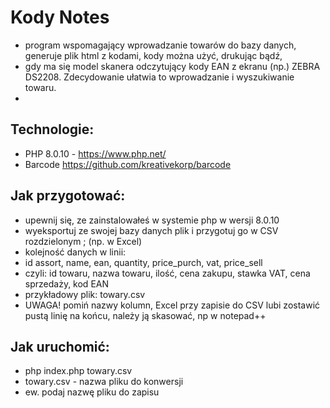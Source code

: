 # Kody Notes
* program wspomagający wprowadzanie towarów do bazy danych, generuje plik html z kodami, kody można użyć, drukując bądź, 
* gdy ma się model skanera odczytujący kody EAN z ekranu (np.) ZEBRA DS2208. Zdecydowanie ułatwia to wprowadzanie i wyszukiwanie towaru.
* 

## Technologie:
* PHP 8.0.10 - https://www.php.net/
* Barcode https://github.com/kreativekorp/barcode

## Jak przygotować: 
* upewnij się, ze zainstalowałeś w systemie php w wersji 8.0.10
* wyeksportuj ze swojej bazy danych plik i przygotuj go w CSV  rozdzielonym ; (np. w Excel)
* kolejność danych w linii:
* id assort, name, ean, quantity, price_purch,  vat, price_sell
* czyli: id towaru, nazwa towaru, ilość, cena zakupu, stawka VAT, cena sprzedaży, kod EAN
* przykładowy plik: towary.csv
* UWAGA! pomiń nazwy kolumn, Excel przy zapisie do CSV lubi zostawić pustą linię na końcu, należy ją skasować, np w notepad++

## Jak uruchomić:
* php index.php towary.csv
* towary.csv - nazwa pliku do konwersji
* ew. podaj nazwę pliku do zapisu
